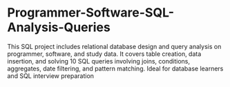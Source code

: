 # Programmer-Software-SQL-Analysis-Queries
This SQL project includes relational database design and query analysis on programmer, software, and study data. It covers table creation, data insertion, and solving 10 SQL queries involving joins, conditions, aggregates, date filtering, and pattern matching. Ideal for database learners and SQL interview preparation
